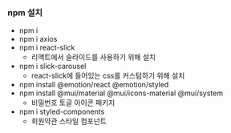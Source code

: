 ### npm 설치

- npm i
- npm i axios
- npm i react-slick
  - 리액트에서 슬라이드를 사용하기 위해 설치
- npm i slick-carousel
  - react-slick에 들어있는 css를 커스텀하기 위해 설치
- npm install @emotion/react @emotion/styled
- npm install @mui/material @mui/icons-material @mui/system
  - 비밀번호 토글 아이콘 패키지
- npm i styled-components 
  - 회원약관 스타일 컴포넌트